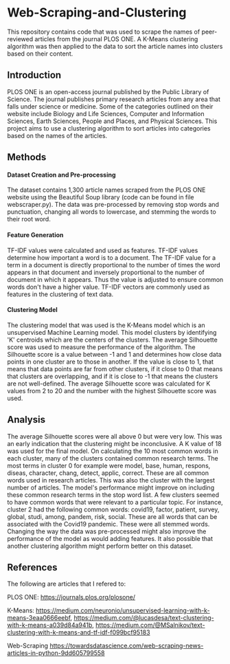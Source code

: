 # Web-Scraping-and-Clustering
This repository contains code that was used to scrape the names of peer-reviewed articles from the journal PLOS ONE. A K-Means clustering algorithm was then applied to the data to sort the article names into clusters based on their content. 

## Introduction 
PLOS ONE is an open-access journal published by the Public Library of Science. The journal publishes primary research articles from any area that falls under science or medicine. Some of the categories outlined on their website include Biology and Life Sciences, Computer and Information Sciences, Earth Sciences, People and Places, and Physical Sciences. This project aims to use a clustering algorithm to sort articles into categories based on the names of the articles. 

## Methods 
#### Dataset Creation and Pre-processing 
The dataset contains 1,300 article names scraped from the PLOS ONE website using the Beautiful Soup library (code can be found in file webscraper.py). The data was pre-processed by removing stop words and punctuation, changing all words to lowercase, and stemming the words to their root word.

#### Feature Generation 
TF-IDF values were calculated and used as features. TF-IDF values determine how important a word is to a document. The TF-IDF value for a term in a document is directly proportional to the number of times the word appears in that document and inversely proportional to the number of document in which it appears. Thus the value is adjusted to ensure common words don't have a higher value. TF-IDF vectors are commonly used as features in the clustering of text data. 

#### Clustering Model 
The clustering model that was used is the K-Means model which is an unsupervised Machine Learning model. This model clusters by identifying 'K' centroids which are the centers of the clusters. The average Silhouette score was used to measure the performance of the algorithm. The Silhouette score is a value between -1 and 1 and determines how close data points in one cluster are to those in another. If the value is close to 1, that means that data points are far from other clusters, if it close to 0 that means that clusters are overlapping, and if it is close to -1 that means the clusters are not well-defined. The average Silhouette score was calculated for K values from 2 to 20 and the number with the highest Silhouette score was used. 


## Analysis 
The average Silhouette scores were all above 0 but were very low. This was an early indication that the clustering might be inconclusive. A K value of 18 was used for the final model. On calculating the 10 most common words in each cluster, many of the clusters contained common research terms. The most terms in cluster 0 for example were model, base, human, respons, diseas, character, chang, detect, applic, correct. These are all common words used in research articles. This was also the cluster with the largest number of articles. The model's performance might improve on including these common research terms in the stop word list. A few clusters seemed to have common words that were relevant to a particular topic. For instance, cluster 2 had the following common words:  covid19, factor, patient, survey, global, studi, among, pandem, risk, social. These are all words that can be associated with the Covid19 pandemic. These were all stemmed words. Changing the way the data was pre-processed might also improve the performance of the model as would adding features. It also possible that another clustering algorithm might perform better on this dataset. 


## References
The following are articles that I refered to:

PLOS ONE:
https://journals.plos.org/plosone/

K-Means: 
https://medium.com/neuronio/unsupervised-learning-with-k-means-3eaa0666eebf, 
https://medium.com/@lucasdesa/text-clustering-with-k-means-a039d84a941b, 
https://medium.com/@MSalnikov/text-clustering-with-k-means-and-tf-idf-f099bcf95183

Web-Scraping
https://towardsdatascience.com/web-scraping-news-articles-in-python-9dd605799558


